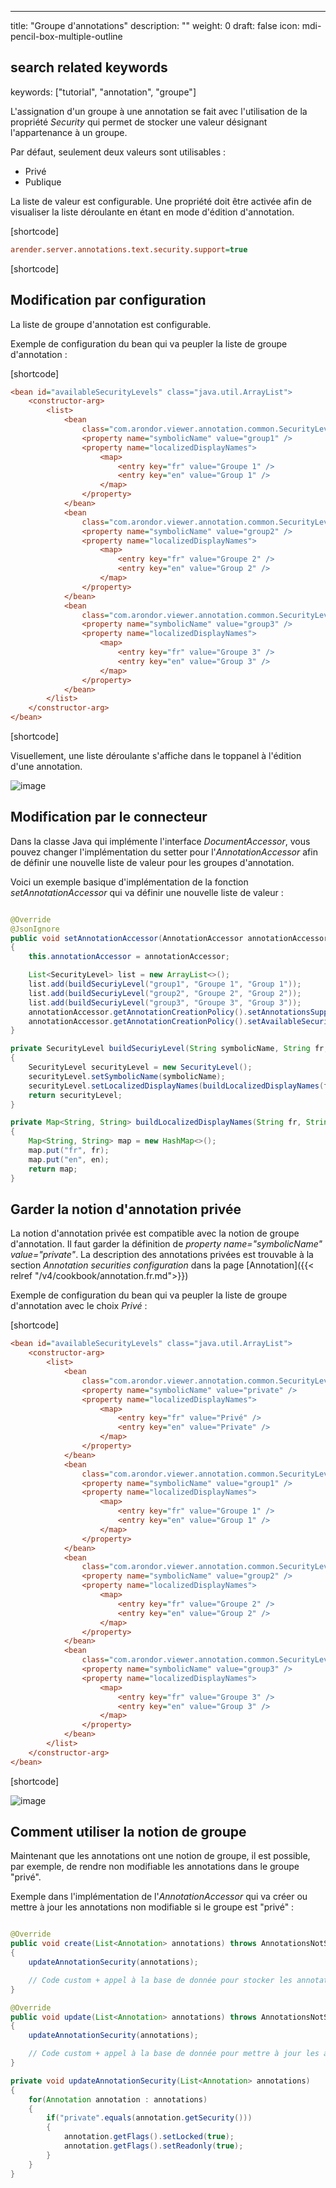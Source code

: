 ---
title: "Groupe d'annotations"
description: ""
weight: 0
draft: false
icon: mdi-pencil-box-multiple-outline
## search related keywords
keywords: ["tutorial", "annotation", "groupe"]

L'assignation d'un groupe à une annotation se fait avec l'utilisation de la propriété *Security* qui permet de stocker une valeur désignant l'appartenance à un groupe.

Par défaut, seulement deux valeurs sont utilisables :
- Privé
- Publique

La liste de valeur est configurable. Une propriété doit être activée afin de visualiser la liste déroulante en étant en mode d'édition d'annotation.

[shortcode]

```cfg
arender.server.annotations.text.security.support=true
```

[shortcode]

## Modification par configuration

La liste de groupe d'annotation est configurable.

Exemple de configuration du bean qui va peupler la liste de groupe d'annotation :

[shortcode]

```cfg
<bean id="availableSecurityLevels" class="java.util.ArrayList">
    <constructor-arg>
        <list>
            <bean
                class="com.arondor.viewer.annotation.common.SecurityLevel">
                <property name="symbolicName" value="group1" />
                <property name="localizedDisplayNames">
                    <map>
                        <entry key="fr" value="Groupe 1" />
                        <entry key="en" value="Group 1" />
                    </map>
                </property>
            </bean>
            <bean
                class="com.arondor.viewer.annotation.common.SecurityLevel">
                <property name="symbolicName" value="group2" />
                <property name="localizedDisplayNames">
                    <map>
                        <entry key="fr" value="Groupe 2" />
                        <entry key="en" value="Group 2" />
                    </map>
                </property>
            </bean>
            <bean
                class="com.arondor.viewer.annotation.common.SecurityLevel">
                <property name="symbolicName" value="group3" />
                <property name="localizedDisplayNames">
                    <map>
                        <entry key="fr" value="Groupe 3" />
                        <entry key="en" value="Group 3" />
                    </map>
                </property>
            </bean>
        </list>
    </constructor-arg>
</bean>
```

[shortcode]


Visuellement, une liste déroulante s'affiche dans le toppanel à l'édition d'une annotation.

![image]([shortcode])

## Modification par le connecteur

Dans la classe Java qui implémente l'interface *DocumentAccessor*, vous pouvez changer l'implémentation du setter pour l'*AnnotationAccessor* afin de définir une nouvelle liste de valeur pour les groupes d'annotation. 

Voici un exemple basique d'implémentation de la fonction *setAnnotationAccessor* qui va définir une nouvelle liste de valeur :

```java

@Override
@JsonIgnore
public void setAnnotationAccessor(AnnotationAccessor annotationAccessor) throws AnnotationsNotSupportedException
{
    this.annotationAccessor = annotationAccessor;

    List<SecurityLevel> list = new ArrayList<>();
    list.add(buildSecuriyLevel("group1", "Groupe 1", "Group 1"));
    list.add(buildSecuriyLevel("group2", "Groupe 2", "Group 2"));
    list.add(buildSecuriyLevel("group3", "Groupe 3", "Group 3"));
    annotationAccessor.getAnnotationCreationPolicy().setAnnotationsSupportSecurity(true);
    annotationAccessor.getAnnotationCreationPolicy().setAvailableSecurityLevels(list);
}

private SecurityLevel buildSecuriyLevel(String symbolicName, String fr, String en)
{
    SecurityLevel securityLevel = new SecurityLevel();
    securityLevel.setSymbolicName(symbolicName);
    securityLevel.setLocalizedDisplayNames(buildLocalizedDisplayNames(fr, en));
    return securityLevel;
}

private Map<String, String> buildLocalizedDisplayNames(String fr, String en)
{
    Map<String, String> map = new HashMap<>();
    map.put("fr", fr);
    map.put("en", en);
    return map;
}

```



## Garder la notion d'annotation privée

La notion d'annotation privée est compatible avec la notion de groupe d'annotation. Il faut garder la définition de *property name="symbolicName" value="private"*. La description des annotations privées est trouvable à la section *Annotation securities configuration* dans la page [Annotation]({{< relref "/v4/cookbook/annotation.fr.md">}})

Exemple de configuration du bean qui va peupler la liste de groupe d'annotation avec le choix *Privé* :

[shortcode]

```cfg
<bean id="availableSecurityLevels" class="java.util.ArrayList">
    <constructor-arg>
        <list>
            <bean
                class="com.arondor.viewer.annotation.common.SecurityLevel">
                <property name="symbolicName" value="private" />
                <property name="localizedDisplayNames">
                    <map>
                        <entry key="fr" value="Privé" />
                        <entry key="en" value="Private" />
                    </map>
                </property>
            </bean>
            <bean
                class="com.arondor.viewer.annotation.common.SecurityLevel">
                <property name="symbolicName" value="group1" />
                <property name="localizedDisplayNames">
                    <map>
                        <entry key="fr" value="Groupe 1" />
                        <entry key="en" value="Group 1" />
                    </map>
                </property>
            </bean>
            <bean
                class="com.arondor.viewer.annotation.common.SecurityLevel">
                <property name="symbolicName" value="group2" />
                <property name="localizedDisplayNames">
                    <map>
                        <entry key="fr" value="Groupe 2" />
                        <entry key="en" value="Group 2" />
                    </map>
                </property>
            </bean>
            <bean
                class="com.arondor.viewer.annotation.common.SecurityLevel">
                <property name="symbolicName" value="group3" />
                <property name="localizedDisplayNames">
                    <map>
                        <entry key="fr" value="Groupe 3" />
                        <entry key="en" value="Group 3" />
                    </map>
                </property>
            </bean>
        </list>
    </constructor-arg>
</bean>
```

[shortcode]


![image]([shortcode])


## Comment utiliser la notion de groupe

Maintenant que les annotations ont une notion de groupe, il est possible, par exemple, de rendre non modifiable les annotations dans le groupe "privé".

Exemple dans l'implémentation de l'*AnnotationAccessor* qui va créer ou mettre à jour les annotations non modifiable si le groupe est "privé" : 
```java

@Override
public void create(List<Annotation> annotations) throws AnnotationsNotSupportedException, AnnotationCredentialsException, InvalidAnnotationFormatException, AnnotationNotAvailableException
{
    updateAnnotationSecurity(annotations);

    // Code custom + appel à la base de donnée pour stocker les annotations
}

@Override
public void update(List<Annotation> annotations) throws AnnotationsNotSupportedException, AnnotationNotAvailableException, AnnotationCredentialsException, InvalidAnnotationFormatException
{
    updateAnnotationSecurity(annotations);

    // Code custom + appel à la base de donnée pour mettre à jour les annotations
}

private void updateAnnotationSecurity(List<Annotation> annotations)
{
    for(Annotation annotation : annotations)
    {
        if("private".equals(annotation.getSecurity()))
        {
            annotation.getFlags().setLocked(true);
            annotation.getFlags().setReadonly(true);
        }
    }
}

```